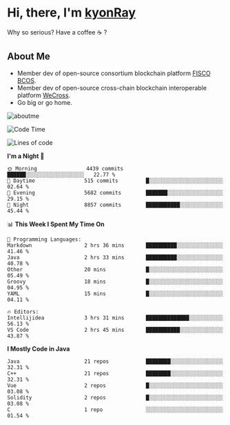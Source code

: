 # Hi, there, I'm [kyonRay](https://kyonRay.github.io)

Why so serious? Have a coffee ☕️ ?

## About Me

- Member dev of open-source consortium blockchain platform [FISCO BCOS](https://github.com/FISCO-BCOS).
- Member dev of open-source cross-chain blockchain interoperable platform [WeCross](https://github.com/WeBankBlockchain/WeCross).
- Go big or go home.

![aboutme](https://github-readme-stats.vercel.app/api?username=kyonRay&count_private=true&show_icons=true)

<!-- ![top-langs](https://github-readme-stats.vercel.app/api/top-langs/?username=kyonRay&layout=compact&hide=shell,html) -->

<!--START_SECTION:waka-->
![Code Time](http://img.shields.io/badge/Code%20Time-311%20hrs%2041%20mins-blue)

![Lines of code](https://img.shields.io/badge/From%20Hello%20World%20I%27ve%20Written-14.0%20million%20lines%20of%20code-blue)

**I'm a Night 🦉** 

```text
🌞 Morning                4439 commits        ██████░░░░░░░░░░░░░░░░░░░   22.77 % 
🌆 Daytime                515 commits         █░░░░░░░░░░░░░░░░░░░░░░░░   02.64 % 
🌃 Evening                5682 commits        ███████░░░░░░░░░░░░░░░░░░   29.15 % 
🌙 Night                  8857 commits        ███████████░░░░░░░░░░░░░░   45.44 % 
```


📊 **This Week I Spent My Time On** 

```text
💬 Programming Languages: 
Markdown                 2 hrs 36 mins       ██████████░░░░░░░░░░░░░░░   41.46 % 
Java                     2 hrs 33 mins       ██████████░░░░░░░░░░░░░░░   40.78 % 
Other                    20 mins             █░░░░░░░░░░░░░░░░░░░░░░░░   05.49 % 
Groovy                   18 mins             █░░░░░░░░░░░░░░░░░░░░░░░░   04.95 % 
YAML                     15 mins             █░░░░░░░░░░░░░░░░░░░░░░░░   04.11 % 

🔥 Editors: 
Intellijidea             3 hrs 31 mins       ██████████████░░░░░░░░░░░   56.13 % 
VS Code                  2 hrs 45 mins       ███████████░░░░░░░░░░░░░░   43.87 % 
```

**I Mostly Code in Java** 

```text
Java                     21 repos            ████████░░░░░░░░░░░░░░░░░   32.31 % 
C++                      21 repos            ████████░░░░░░░░░░░░░░░░░   32.31 % 
Vue                      2 repos             █░░░░░░░░░░░░░░░░░░░░░░░░   03.08 % 
Solidity                 2 repos             █░░░░░░░░░░░░░░░░░░░░░░░░   03.08 % 
C                        1 repo              ░░░░░░░░░░░░░░░░░░░░░░░░░   01.54 % 
```




<!--END_SECTION:waka-->
